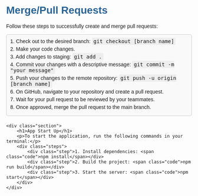 <!DOCTYPE html>
<html>
<head>
    <title>FEC Project README</title>
    <style>
        body {
            font-family: Arial, sans-serif;
        }
        h1 {
            color: #2a6496;
        }
        .section {
            margin-bottom: 20px;
        }
        .steps {
            border: 1px solid #ccc;
            padding: 10px;
            border-radius: 5px;
            background-color: #f9f9f9;
        }
        .step {
            margin-bottom: 5px;
        }
        .code {
            font-family: monospace;
            background-color: #eee;
            padding: 2px 4px;
            border-radius: 3px;
        }
    </style>
</head>
<body>
    <div class="section">
        <h1>Merge/Pull Requests</h1>
        <p>Follow these steps to successfully create and merge pull requests:</p>
        <div class="steps">
            <div class="step">1. Check out to the desired branch: <span class="code">git checkout [branch name]</span></div>
            <div class="step">2. Make your code changes.</div>
            <div class="step">3. Add changes to staging: <span class="code">git add .</span></div>
            <div class="step">4. Commit your changes with a descriptive message: <span class="code">git commit -m "your message"</span></div>
            <div class="step">5. Push your changes to the remote repository: <span class="code">git push -u origin [branch name]</span></div>
            <div class="step">6. On GitHub, navigate to your repository and create a pull request.</div>
            <div class="step">7. Wait for your pull request to be reviewed by your teammates.</div>
            <div class="step">8. Once approved, merge the pull request to the main branch.</div>
        </div>
    </div>

    <div class="section">
        <h1>App Start Up</h1>
        <p>To start the application, run the following commands in your terminal:</p>
        <div class="steps">
            <div class="step">1. Install dependencies: <span class="code">npm install</span></div>
            <div class="step">2. Build the project: <span class="code">npm run build</span></div>
            <div class="step">3. Start the server: <span class="code">npm start</span></div>
        </div>
    </div>
</body>
</html>
